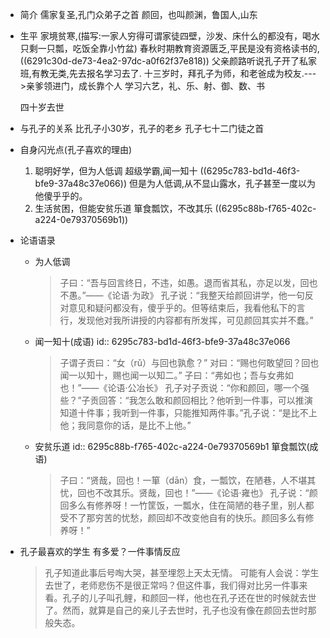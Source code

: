 - 简介
  儒家复圣,孔门众弟子之首
  颜回，也叫颜渊，鲁国人,山东
- 生平
  家境贫寒,(描写:一家人穷得可谓家徒四壁，沙发、床什么的都没有，喝水只剩一只瓢，吃饭全靠小竹盆)
  春秋时期教育资源匮乏,平民是没有资格读书的,((6291c30d-de73-4ea2-97dc-a0f62f37e818)) 
  父亲颜路听说孔子开了私家班,有教无类,先去报名学习去了.
  十三岁时，拜孔子为师，和老爸成为校友.--->亲爹领进门，成长靠个人
  学习六艺，礼、乐、射、御、数、书
  
  四十岁去世
- 与孔子的关系
  比孔子小30岁，孔子的老乡
  孔子七十二门徒之首
- 自身闪光点(孔子喜欢的理由)
  1. 聪明好学，但为人低调
  超级学霸,闻一知十 ((6295c783-bd1d-46f3-bfe9-37a48c37e066)) 
  但是为人低调,从不显山露水，孔子甚至一度以为他傻乎乎的。
  2. 生活贫困，但能安贫乐道
  箪食瓢饮，不改其乐 ((6295c88b-f765-402c-a224-0e79370569b1))
- 论语语录
	- 为人低调
	  >子曰：“吾与回言终日，不违，如愚。退而省其私，亦足以发，回也不愚。”——《论语·为政》
	  孔子说：“我整天给颜回讲学，他一句反对意见和疑问都没有，傻乎乎的。但等结束后，我看他私下的言行，发现他对我所讲授的内容都有所发挥，可见颜回其实并不蠢。”
	- 闻一知十(成语)
	  id:: 6295c783-bd1d-46f3-bfe9-37a48c37e066
	  >子谓子贡曰：“女（rǔ）与回也孰愈？”
	  对曰：“赐也何敢望回？回也闻一以知十，赐也闻一以知二。”
	  子曰：“弗如也；吾与女弗如也！”——《论语·公冶长》
	  孔子对子贡说：“你和颜回，哪一个强些？”子贡回答：“我怎么敢和颜回相比？他听到一件事，可以推演知道十件事；我听到一件事，只能推知两件事。”孔子说：“是比不上他；我同意你的话，是比不上他。”
	- 安贫乐道
	  id:: 6295c88b-f765-402c-a224-0e79370569b1
	  箪食瓢饮(成语)
	  >子曰：“贤哉，回也！一箪（dān）食，一瓢饮，在陋巷，人不堪其忧，回也不改其乐。贤哉，回也！”——《论语·雍也》
	  孔子说：“颜回多么有修养呀！一竹筐饭，一瓢水，住在简陋的巷子里，别人都受不了那穷苦的忧愁，颜回却不改变他自有的快乐。颜回多么有修养呀！”
- 孔子最喜欢的学生
  有多爱？一件事情反应
  >孔子知道此事后号啕大哭，甚至埋怨上天太无情。
  可能有人会说：学生去世了，老师悲伤不是很正常吗？但这件事，我们得对比另一件事来看。孔子的儿子叫孔鲤，和颜回一样，他也在孔子还在世的时候就去世了。然而，就算是自己的亲儿子去世时，孔子也没有像在颜回去世时那般失态。